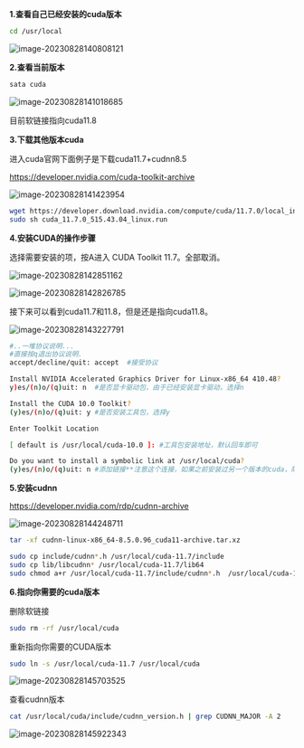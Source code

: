 **1.查看自己已经安装的cuda版本**

```bash
cd /usr/local
```

![image-20230828140808121](/home/peter/.config/Typora/typora-user-images/image-20230828140808121.png)

**2.查看当前版本**

```bash
sata cuda
```

![image-20230828141018685](/home/peter/.config/Typora/typora-user-images/image-20230828141018685.png)

目前软链接指向cuda11.8

**3.下载其他版本cuda**

进入cuda官网下面例子是下载cuda11.7+cudnn8.5

https://developer.nvidia.com/cuda-toolkit-archive 

![image-20230828141423954](/home/peter/.config/Typora/typora-user-images/image-20230828141423954.png)

```bash
wget https://developer.download.nvidia.com/compute/cuda/11.7.0/local_installers/cuda_11.7.0_515.43.04_linux.run
sudo sh cuda_11.7.0_515.43.04_linux.run
```

**4.安装CUDA的操作步骤**

选择需要安装的项，按A进入 CUDA Toolkit 11.7。全部取消。

![image-20230828142851162](/home/peter/.config/Typora/typora-user-images/image-20230828142851162.png)

![image-20230828142826785](/home/peter/.config/Typora/typora-user-images/image-20230828142826785.png)



接下来可以看到cuda11.7和11.8，但是还是指向cuda11.8。

![image-20230828143227791](/home/peter/.config/Typora/typora-user-images/image-20230828143227791.png)

```bash
#..一堆协议说明...
#直接按q退出协议说明.
accept/decline/quit: accept  #接受协议

Install NVIDIA Accelerated Graphics Driver for Linux-x86_64 410.48? 
y)es/(n)o/(q)uit: n  #是否显卡驱动包，由于已经安装显卡驱动，选择n

Install the CUDA 10.0 Toolkit?
(y)es/(n)o/(q)uit: y #是否安装工具包，选择y

Enter Toolkit Location

[ default is /usr/local/cuda-10.0 ]: #工具包安装地址，默认回车即可

Do you want to install a symbolic link at /usr/local/cuda?
(y)es/(n)o/(q)uit: n #添加链接**注意这个连接，如果之前安装过另一个版本的cuda，除非你确定想要用这个新版本的cuda，否则这里就建议选no，因为指定该链接后会将cuda指向这个新的版本**
```

**5.安装cudnn**

https://developer.nvidia.com/rdp/cudnn-archive

![image-20230828144248711](/home/peter/.config/Typora/typora-user-images/image-20230828144248711.png)

```bash
tar -xf cudnn-linux-x86_64-8.5.0.96_cuda11-archive.tar.xz 
```



```bash
sudo cp include/cudnn*.h /usr/local/cuda-11.7/include
sudo cp lib/libcudnn* /usr/local/cuda-11.7/lib64
sudo chmod a+r /usr/local/cuda-11.7/include/cudnn*.h  /usr/local/cuda-11.7/lib64/libcudnn*
```



**6.指向你需要的cuda版本**

删除软链接

```bash
sudo rm -rf /usr/local/cuda
```

重新指向你需要的CUDA版本

```bash
sudo ln -s /usr/local/cuda-11.7 /usr/local/cuda
```

![image-20230828145703525](/home/peter/.config/Typora/typora-user-images/image-20230828145703525.png)

查看cudnn版本 

```bash
cat /usr/local/cuda/include/cudnn_version.h | grep CUDNN_MAJOR -A 2
```

![image-20230828145922343](/home/peter/.config/Typora/typora-user-images/image-20230828145922343.png)